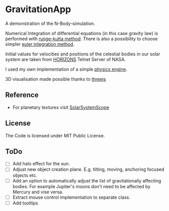 # GravitationApp
A demonstration of the N-Body-simulation.

Numerical Integration of differential equations (in this case gravity law) is performed
with [runge-kutta method](https://en.wikipedia.org/wiki/Runge%E2%80%93Kutta_methods).
There is also a possibility to choose simpler [euler integration method](https://en.wikipedia.org/wiki/Euler_method).

Initial values for velocities and positions of the celestial bodies in our solar system
are taken from [HORIZONS](https://ssd.jpl.nasa.gov/horizons.cgi)
Telnet Server of NASA.

I used my own implementation of a simple [physics engine](https://github.com/nturan/physics_engine).

3D visualisation made possible thanks to [threejs](https://github.com/mrdoob/three.js/)




## Reference ##
- For planetary textures visit [SolarSystemScope](https://www.solarsystemscope.com/about)

## License ##
The Code is licensed under MIT Public License.

## ToDo ##
- [ ] Add halo effect for the sun.
- [ ] Adjust new object creation plane. E.g. tilting, moving, anchoring focused objects etc.
- [ ] Add an option to automatically adjust the list of gravitationally affecting bodies. 
For example Jupiter's moons don't need to be affected by Mercury and vise versa.
- [ ] Extract mouse control implementation to separate class.
- [ ] Add tooltips
